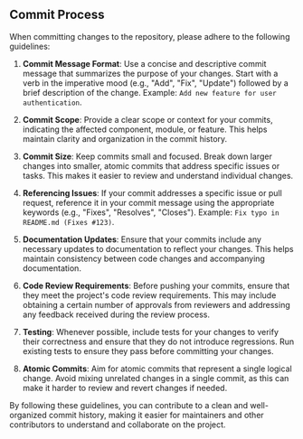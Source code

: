 ## Commit Process

When committing changes to the repository, please adhere to the following guidelines:

1. **Commit Message Format**: Use a concise and descriptive commit message that summarizes the purpose of your changes. Start with a verb in the imperative mood (e.g., "Add", "Fix", "Update") followed by a brief description of the change. Example: `Add new feature for user authentication`.

2. **Commit Scope**: Provide a clear scope or context for your commits, indicating the affected component, module, or feature. This helps maintain clarity and organization in the commit history.

3. **Commit Size**: Keep commits small and focused. Break down larger changes into smaller, atomic commits that address specific issues or tasks. This makes it easier to review and understand individual changes.

4. **Referencing Issues**: If your commit addresses a specific issue or pull request, reference it in your commit message using the appropriate keywords (e.g., "Fixes", "Resolves", "Closes"). Example: `Fix typo in README.md (Fixes #123)`.

5. **Documentation Updates**: Ensure that your commits include any necessary updates to documentation to reflect your changes. This helps maintain consistency between code changes and accompanying documentation.

6. **Code Review Requirements**: Before pushing your commits, ensure that they meet the project's code review requirements. This may include obtaining a certain number of approvals from reviewers and addressing any feedback received during the review process.

7. **Testing**: Whenever possible, include tests for your changes to verify their correctness and ensure that they do not introduce regressions. Run existing tests to ensure they pass before committing your changes.

8. **Atomic Commits**: Aim for atomic commits that represent a single logical change. Avoid mixing unrelated changes in a single commit, as this can make it harder to review and revert changes if needed.


By following these guidelines, you can contribute to a clean and well-organized commit history, making it easier for maintainers and other contributors to understand and collaborate on the project.
